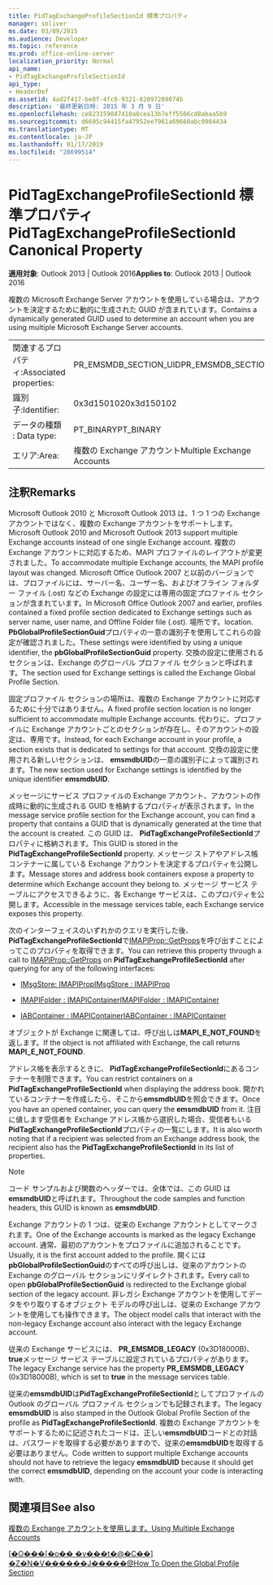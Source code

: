 ```yaml
---
title: PidTagExchangeProfileSectionId 標準プロパティ
manager: soliver
ms.date: 03/09/2015
ms.audience: Developer
ms.topic: reference
ms.prod: office-online-server
localization_priority: Normal
api_name:
- PidTagExchangeProfileSectionId
api_type:
- HeaderDef
ms.assetid: 4ad2f417-be8f-4fc8-9321-82097289074b
description: '最終更新日時: 2015 年 3 月 9 日'
ms.openlocfilehash: ce823159047410a8cea13b7eff5566cd8abaa5b9
ms.sourcegitcommit: d6695c94415fa47952ee7961a69660abc0904434
ms.translationtype: MT
ms.contentlocale: ja-JP
ms.lasthandoff: 01/17/2019
ms.locfileid: "28699514"
---
```

# <a name="pidtagexchangeprofilesectionid-canonical-property"></a><span data-ttu-id="0cd39-103">PidTagExchangeProfileSectionId 標準プロパティ</span><span class="sxs-lookup"><span data-stu-id="0cd39-103">PidTagExchangeProfileSectionId Canonical Property</span></span>

  
  
<span data-ttu-id="0cd39-104">**適用対象**: Outlook 2013 | Outlook 2016</span><span class="sxs-lookup"><span data-stu-id="0cd39-104">**Applies to**: Outlook 2013 | Outlook 2016</span></span> 
  
<span data-ttu-id="0cd39-105">複数の Microsoft Exchange Server アカウントを使用している場合は、アカウントを決定するために動的に生成された GUID が含まれています。</span><span class="sxs-lookup"><span data-stu-id="0cd39-105">Contains a dynamically generated GUID used to determine an account when you are using multiple Microsoft Exchange Server accounts.</span></span>
  
|||
|:-----|:-----|
|<span data-ttu-id="0cd39-106">関連するプロパティ:</span><span class="sxs-lookup"><span data-stu-id="0cd39-106">Associated properties:</span></span>  <br/> |<span data-ttu-id="0cd39-107">PR_EMSMDB_SECTION_UID</span><span class="sxs-lookup"><span data-stu-id="0cd39-107">PR_EMSMDB_SECTION_UID</span></span>  <br/> |
|<span data-ttu-id="0cd39-108">識別子:</span><span class="sxs-lookup"><span data-stu-id="0cd39-108">Identifier:</span></span>  <br/> |<span data-ttu-id="0cd39-109">0x3d150102</span><span class="sxs-lookup"><span data-stu-id="0cd39-109">0x3d150102</span></span>  <br/> |
|<span data-ttu-id="0cd39-110">データの種類 : </span><span class="sxs-lookup"><span data-stu-id="0cd39-110">Data type:</span></span>  <br/> |<span data-ttu-id="0cd39-111">PT_BINARY</span><span class="sxs-lookup"><span data-stu-id="0cd39-111">PT_BINARY</span></span>  <br/> |
|<span data-ttu-id="0cd39-112">エリア:</span><span class="sxs-lookup"><span data-stu-id="0cd39-112">Area:</span></span>  <br/> |<span data-ttu-id="0cd39-113">複数の Exchange アカウント</span><span class="sxs-lookup"><span data-stu-id="0cd39-113">Multiple Exchange Accounts</span></span>  <br/> |
   
## <a name="remarks"></a><span data-ttu-id="0cd39-114">注釈</span><span class="sxs-lookup"><span data-stu-id="0cd39-114">Remarks</span></span>

<span data-ttu-id="0cd39-115">Microsoft Outlook 2010 と Microsoft Outlook 2013 は、1 つ 1 つの Exchange アカウントではなく、複数の Exchange アカウントをサポートします。</span><span class="sxs-lookup"><span data-stu-id="0cd39-115">Microsoft Outlook 2010 and Microsoft Outlook 2013 support multiple Exchange accounts instead of one single Exchange account.</span></span> <span data-ttu-id="0cd39-116">複数の Exchange アカウントに対応するため、MAPI プロファイルのレイアウトが変更されました。</span><span class="sxs-lookup"><span data-stu-id="0cd39-116">To accommodate multiple Exchange accounts, the MAPI profile layout was changed.</span></span> <span data-ttu-id="0cd39-117">Microsoft Office Outlook 2007 と以前のバージョンでは、プロファイルには、サーバー名、ユーザー名、およびオフライン フォルダー ファイル (.ost) などの Exchange の設定には専用の固定プロファイル セクションが含まれています。</span><span class="sxs-lookup"><span data-stu-id="0cd39-117">In Microsoft Office Outlook 2007 and earlier, profiles contained a fixed profile section dedicated to Exchange settings such as server name, user name, and Offline Folder file (.ost).</span></span> <span data-ttu-id="0cd39-118">場所です。</span><span class="sxs-lookup"><span data-stu-id="0cd39-118">location.</span></span> <span data-ttu-id="0cd39-119">**PbGlobalProfileSectionGuid**プロパティの一意の識別子を使用してこれらの設定が確認されました。</span><span class="sxs-lookup"><span data-stu-id="0cd39-119">These settings were identified by using a unique identifier, the **pbGlobalProfileSectionGuid** property.</span></span> <span data-ttu-id="0cd39-120">交換の設定に使用されるセクションは、Exchange のグローバル プロファイル セクションと呼ばれます。</span><span class="sxs-lookup"><span data-stu-id="0cd39-120">The section used for Exchange settings is called the Exchange Global Profile Section.</span></span> 
  
<span data-ttu-id="0cd39-121">固定プロファイル セクションの場所は、複数の Exchange アカウントに対応するために十分ではありません。</span><span class="sxs-lookup"><span data-stu-id="0cd39-121">A fixed profile section location is no longer sufficient to accommodate multiple Exchange accounts.</span></span> <span data-ttu-id="0cd39-122">代わりに、プロファイルに Exchange アカウントごとのセクションが存在し、そのアカウントの設定は、専用です。</span><span class="sxs-lookup"><span data-stu-id="0cd39-122">Instead, for each Exchange account in your profile, a section exists that is dedicated to settings for that account.</span></span> <span data-ttu-id="0cd39-123">交換の設定に使用される新しいセクションは、 **emsmdbUID**の一意の識別子によって識別されます。</span><span class="sxs-lookup"><span data-stu-id="0cd39-123">The new section used for Exchange settings is identified by the unique identifier **emsmdbUID**.</span></span>
  
<span data-ttu-id="0cd39-124">メッセージにサービス プロファイルの Exchange アカウント、アカウントの作成時に動的に生成される GUID を格納するプロパティが表示されます。</span><span class="sxs-lookup"><span data-stu-id="0cd39-124">In the message service profile section for the Exchange account, you can find a property that contains a GUID that is dynamically generated at the time that the account is created.</span></span> <span data-ttu-id="0cd39-125">この GUID は、 **PidTagExchangeProfileSectionId**プロパティに格納されます。</span><span class="sxs-lookup"><span data-stu-id="0cd39-125">This GUID is stored in the **PidTagExchangeProfileSectionId** property.</span></span> <span data-ttu-id="0cd39-126">メッセージ ストアやアドレス帳コンテナーに属している Exchange アカウントを決定するプロパティを公開します。</span><span class="sxs-lookup"><span data-stu-id="0cd39-126">Message stores and address book containers expose a property to determine which Exchange account they belong to.</span></span> <span data-ttu-id="0cd39-127">メッセージ サービス テーブルにアクセスできるように、各 Exchange サービスは、このプロパティを公開します。</span><span class="sxs-lookup"><span data-stu-id="0cd39-127">Accessible in the message services table, each Exchange service exposes this property.</span></span> 
  
<span data-ttu-id="0cd39-128">次のインターフェイスのいずれかのクエリを実行した後、 **PidTagExchangeProfileSectionId**で[IMAPIProp::GetProps](imapiprop-getprops.md)を呼び出すことによってこのプロパティを取得できます。</span><span class="sxs-lookup"><span data-stu-id="0cd39-128">You can retrieve this property through a call to [IMAPIProp::GetProps](imapiprop-getprops.md) on **PidTagExchangeProfileSectionId** after querying for any of the following interfaces:</span></span> 
  
- [<span data-ttu-id="0cd39-129">IMsgStore: IMAPIProp</span><span class="sxs-lookup"><span data-stu-id="0cd39-129">IMsgStore : IMAPIProp</span></span>](imsgstoreimapiprop.md)
    
- [<span data-ttu-id="0cd39-130">IMAPIFolder : IMAPIContainer</span><span class="sxs-lookup"><span data-stu-id="0cd39-130">IMAPIFolder : IMAPIContainer</span></span>](imapifolderimapicontainer.md)
    
- [<span data-ttu-id="0cd39-131">IABContainer : IMAPIContainer</span><span class="sxs-lookup"><span data-stu-id="0cd39-131">IABContainer : IMAPIContainer</span></span>](iabcontainerimapicontainer.md)
    
<span data-ttu-id="0cd39-132">オブジェクトが Exchange に関連しては、呼び出しは**MAPI_E_NOT_FOUND**を返します。</span><span class="sxs-lookup"><span data-stu-id="0cd39-132">If the object is not affiliated with Exchange, the call returns **MAPI_E_NOT_FOUND**.</span></span>
  
<span data-ttu-id="0cd39-133">アドレス帳を表示するときに、 **PidTagExchangeProfileSectionId**にあるコンテナーを制限できます。</span><span class="sxs-lookup"><span data-stu-id="0cd39-133">You can restrict containers on a **PidTagExchangeProfileSectionId** when displaying the address book.</span></span> <span data-ttu-id="0cd39-134">開かれているコンテナーを作成したら、そこから**emsmdbUID**を照会できます。</span><span class="sxs-lookup"><span data-stu-id="0cd39-134">Once you have an opened container, you can query the **emsmdbUID** from it.</span></span> <span data-ttu-id="0cd39-135">注目に値します受信者を Exchange アドレス帳から選択した場合、受信者もいる**PidTagExchangeProfileSectionId**プロパティの一覧にします。</span><span class="sxs-lookup"><span data-stu-id="0cd39-135">It is also worth noting that if a recipient was selected from an Exchange address book, the recipient also has the **PidTagExchangeProfileSectionId** in its list of properties.</span></span> 
  
> [!NOTE]
> <span data-ttu-id="0cd39-136">コード サンプルおよび関数のヘッダーでは、全体では、この GUID は**emsmdbUID**と呼ばれます。</span><span class="sxs-lookup"><span data-stu-id="0cd39-136">Throughout the code samples and function headers, this GUID is known as **emsmdbUID**.</span></span> 
  
<span data-ttu-id="0cd39-137">Exchange アカウントの 1 つは、従来の Exchange アカウントとしてマークされます。</span><span class="sxs-lookup"><span data-stu-id="0cd39-137">One of the Exchange accounts is marked as the legacy Exchange account.</span></span> <span data-ttu-id="0cd39-138">通常、最初のアカウントをプロファイルに追加されることです。</span><span class="sxs-lookup"><span data-stu-id="0cd39-138">Usually, it is the first account added to the profile.</span></span> <span data-ttu-id="0cd39-139">開くには**pbGlobalProfileSectionGuid**のすべての呼び出しは、従来のアカウントの Exchange のグローバル セクションにリダイレクトされます。</span><span class="sxs-lookup"><span data-stu-id="0cd39-139">Every call to open **pbGlobalProfileSectionGuid** is redirected to the Exchange global section of the legacy account.</span></span> <span data-ttu-id="0cd39-140">非レガシ Exchange アカウントを使用してデータをやり取りするオブジェクト モデルの呼び出しは、従来の Exchange アカウントを使用しても操作できます。</span><span class="sxs-lookup"><span data-stu-id="0cd39-140">The object model calls that interact with the non-legacy Exchange account also interact with the legacy Exchange account.</span></span> 
  
<span data-ttu-id="0cd39-141">従来の Exchange サービスには、 **PR_EMSMDB_LEGACY** (0x3D18000B)、 **true**メッセージ サービス テーブルに設定されているプロパティがあります。</span><span class="sxs-lookup"><span data-stu-id="0cd39-141">The legacy Exchange service has the property **PR_EMSMDB_LEGACY** (0x3D18000B), which is set to **true** in the message services table.</span></span> 
  
<span data-ttu-id="0cd39-142">従来の**emsmdbUID**は**PidTagExchangeProfileSectionId**としてプロファイルの Outlook のグローバル プロファイル セクションでも記録されます。</span><span class="sxs-lookup"><span data-stu-id="0cd39-142">The legacy **emsmdbUID** is also stamped in the Outlook Global Profile Section of the profile as **PidTagExchangeProfileSectionId**.</span></span> <span data-ttu-id="0cd39-143">複数の Exchange アカウントをサポートするために記述されたコードは、正しい**emsmdbUID**コードとの対話は、パスワードを取得する必要がありますので、従来の**emsmdbUID**を取得する必要はありません。</span><span class="sxs-lookup"><span data-stu-id="0cd39-143">Code written to support multiple Exchange accounts should not have to retrieve the legacy **emsmdbUID** because it should get the correct **emsmdbUID**, depending on the account your code is interacting with.</span></span>
  
## <a name="see-also"></a><span data-ttu-id="0cd39-144">関連項目</span><span class="sxs-lookup"><span data-stu-id="0cd39-144">See also</span></span>



[<span data-ttu-id="0cd39-145">複数の Exchange アカウントを使用します。</span><span class="sxs-lookup"><span data-stu-id="0cd39-145">Using Multiple Exchange Accounts</span></span>](using-multiple-exchange-accounts.md)


<span data-ttu-id="0cd39-146">[[�O���[�o�� �v���t�@�C��] �Z�N�V������J�����@](https://support.microsoft.com/kb/188482)</span><span class="sxs-lookup"><span data-stu-id="0cd39-146">[How To Open the Global Profile Section](https://support.microsoft.com/kb/188482)</span></span>

